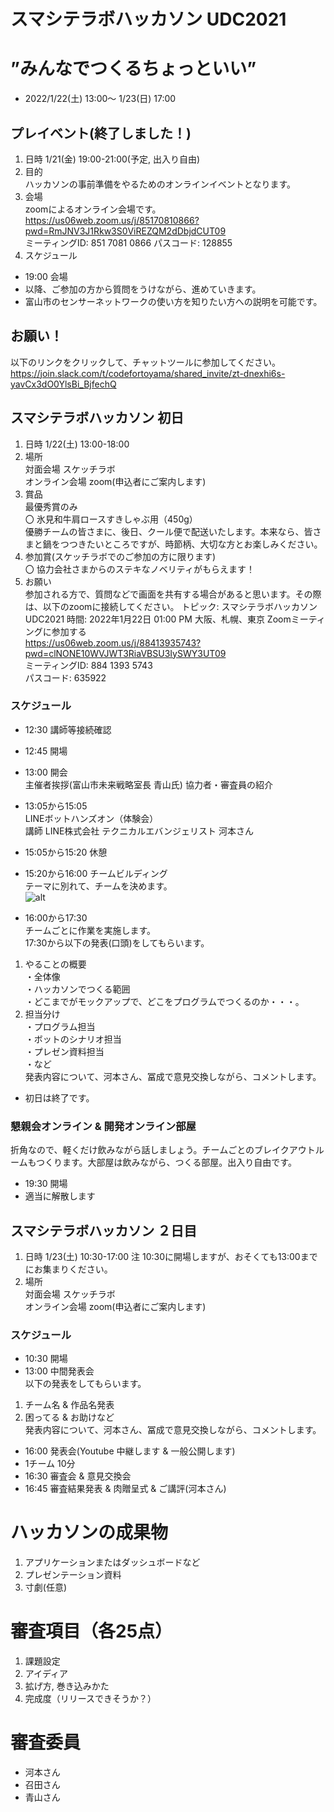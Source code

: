 # スマシテラボハッカソン UDC2021 
# ”みんなでつくるちょっといい”
- 2022/1/22(土) 13:00～ 1/23(日) 17:00 
##  プレイベント(終了しました！)
1. 日時 1/21(金) 19:00-21:00(予定, 出入り自由)
1. 目的<br>
ハッカソンの事前準備をやるためのオンラインイベントとなります。
1. 会場<br>
zoomによるオンライン会場です。<br>
https://us06web.zoom.us/j/85170810866?pwd=RmJNV3J1Rkw3S0ViREZQM2dDbjdCUT09
<br>ミーティングID: 851 7081 0866
パスコード: 128855
1. スケジュール
- 19:00 会場
- 以降、ご参加の方から質問をうけながら、進めていきます。
- 富山市のセンサーネットワークの使い方を知りたい方への説明を可能です。

## お願い！
以下のリンクをクリックして、チャットツールに参加してください。
https://join.slack.com/t/codefortoyama/shared_invite/zt-dnexhi6s-yavCx3dO0YlsBi_BjfechQ


## スマシテラボハッカソン 初日
1. 日時 1/22(土) 13:00-18:00
1. 場所 <br>
対面会場 スケッチラボ<br>
オンライン会場 zoom(申込者にご案内します)
1. 賞品<br>
最優秀賞のみ<br>
〇 氷見和牛肩ロースすきしゃぶ用（450g）<br>
優勝チームの皆さまに、後日、クール便で配送いたします。本来なら、皆さまと鍋をつつきたいところですが、時節柄、大切な方とお楽しみください。
1. 参加賞(スケッチラボでのご参加の方に限ります)<br>
〇 協力会社さまからのステキなノベリティがもらえます！
1. お願い<br>
参加される方で、質問などで画面を共有する場合があると思います。その際は、以下のzoomに接続してください。
トピック: スマシテラボハッカソンUDC2021
時間: 2022年1月22日 01:00 PM 大阪、札幌、東京
Zoomミーティングに参加する<br>
https://us06web.zoom.us/j/88413935743?pwd=clNONE10WVJWT3RiaVBSU3IySWY3UT09<br>
ミーティングID: 884 1393 5743<br>
パスコード: 635922<br>

### スケジュール
- 12:30 講師等接続確認
- 12:45 開場
- 13:00 開会<br>
主催者挨拶(富山市未来戦略室長 青山氏)
協力者・審査員の紹介
- 13:05から15:05  <br>
LINEボットハンズオン（体験会）<br>
講師 LINE株式会社 テクニカルエバンジェリスト 河本さん<br>
- 15:05から15:20 休憩
- 15:20から16:00 チームビルディング<br>
テーマに別れて、チームを決めます。<br>
![alt](問い.png)

- 16:00から17:30<br>
チームごとに作業を実施します。<br>
17:30から以下の発表(口頭)をしてもらいます。<br>
1) やることの概要<br>
・全体像<br>
・ハッカソンでつくる範囲<br>
・どこまでがモックアップで、どこをプログラムでつくるのか・・・。
2) 担当分け<br>
・プログラム担当<br>
・ボットのシナリオ担当<br>
・プレゼン資料担当<br>
・など<br>
発表内容について、河本さん、冨成で意見交換しながら、コメントします。
- 初日は終了です。
### 懇親会オンライン & 開発オンライン部屋
折角なので、軽くだけ飲みながら話しましょう。チームごとのブレイクアウトルームもつくります。大部屋は飲みながら、つくる部屋。出入り自由です。
- 19:30 開場
- 適当に解散します

## スマシテラボハッカソン ２日目
1. 日時 1/23(土) 10:30-17:00 注 10:30に開場しますが、おそくても13:00までにお集まりください。
1. 場所 <br>
対面会場 スケッチラボ<br>
オンライン会場 zoom(申込者にご案内します)
### スケジュール
- 10:30 開場
- 13:00 中間発表会 <br>
以下の発表をしてもらいます。<br>
1) チーム名 & 作品名発表<br>
2) 困ってる & お助けなど<br>
発表内容について、河本さん、冨成で意見交換しながら、コメントします。
- 16:00 発表会(Youtube 中継します & 一般公開します) <br>
- 1チーム 10分 
- 16:30 審査会 & 意見交換会
- 16:45 審査結果発表 & 肉贈呈式 & ご講評(河本さん)

# ハッカソンの成果物
1. アプリケーションまたはダッシュボードなど
1. プレゼンテーション資料
1. 寸劇(任意)

# 審査項目（各25点）
1. 課題設定
1. アイディア
1. 拡げ方, 巻き込みかた
1. 完成度（リリースできそうか？）

# 審査委員
- 河本さん
- 召田さん
- 青山さん


